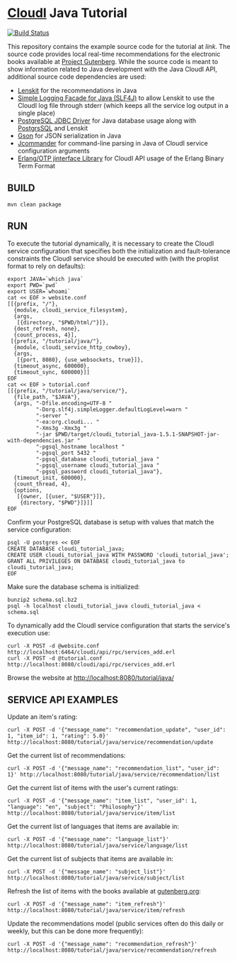 [CloudI](http://cloudi.org) Java Tutorial
=========================================

[![Build Status](https://travis-ci.org/CloudI/cloudi_tutorial_java.png)](https://travis-ci.org/CloudI/cloudi_tutorial_java)

This repository contains the example source code for the tutorial at
_link_.  The source code provides local real-time recommendations for
the electronic books available at
[Project Gutenberg](http://www.gutenberg.org/).
While the source code is meant to show information related to Java development
with the Java CloudI API, additional source code dependencies are used:

* [Lenskit](http://lenskit.org/) for the recommendations in Java
* [Simple Logging Facade for Java (SLF4J)](http://www.slf4j.org/) to allow Lenskit to use the CloudI log file through stderr (which keeps all the service log output in a single place)
* [PostgreSQL JDBC Driver](http://search.maven.org/#artifactdetails|org.postgresql|postgresql|9.3-1104-jdbc4|jar) for Java database usage along with [PostgrsSQL](https://www.postgresql.org/) and Lenskit
* [Gson](https://github.com/google/gson) for JSON serialization in Java
* [Jcommander](http://jcommander.org/) for command-line parsing in Java of CloudI service configuration arguments
* [Erlang/OTP jinterface Library](http://erlang.org/doc/apps/jinterface/jinterface_users_guide.html) for CloudI API usage of the Erlang Binary Term Format

BUILD
-----

    mvn clean package

RUN
---

To execute the tutorial dynamically, it is necessary to create the CloudI service configuration that specifies both the initialization and fault-tolerance constraints the CloudI service should be executed with (with the proplist format to rely on defaults): 

    export JAVA=`which java`
    export PWD=`pwd`
    export USER=`whoami`
    cat << EOF > website.conf
    [[{prefix, "/"},
      {module, cloudi_service_filesystem},
      {args,
       [{directory, "$PWD/html/"}]},
      {dest_refresh, none},
      {count_process, 4}],
     [{prefix, "/tutorial/java/"},
      {module, cloudi_service_http_cowboy},
      {args,
       [{port, 8080}, {use_websockets, true}]},
      {timeout_async, 600000},
      {timeout_sync, 600000}]]
    EOF
    cat << EOF > tutorial.conf
    [[{prefix, "/tutorial/java/service/"},
      {file_path, "$JAVA"},
      {args, "-Dfile.encoding=UTF-8 "
             "-Dorg.slf4j.simpleLogger.defaultLogLevel=warn "
             "-server "
             "-ea:org.cloudi... "
             "-Xms3g -Xmx3g "
             "-jar $PWD/target/cloudi_tutorial_java-1.5.1-SNAPSHOT-jar-with-dependencies.jar "
             "-pgsql_hostname localhost "
             "-pgsql_port 5432 "
             "-pgsql_database cloudi_tutorial_java "
             "-pgsql_username cloudi_tutorial_java "
             "-pgsql_password cloudi_tutorial_java"},
      {timeout_init, 600000},
      {count_thread, 4},
      {options,
       [{owner, [{user, "$USER"}]},
        {directory, "$PWD"}]}]]
    EOF


Confirm your PostgreSQL database is setup with values that match the service configuration:

    psql -U postgres << EOF
    CREATE DATABASE cloudi_tutorial_java;
    CREATE USER cloudi_tutorial_java WITH PASSWORD 'cloudi_tutorial_java';
    GRANT ALL PRIVILEGES ON DATABASE cloudi_tutorial_java to cloudi_tutorial_java;
    EOF


Make sure the database schema is initialized:

    bunzip2 schema.sql.bz2
    psql -h localhost cloudi_tutorial_java cloudi_tutorial_java < schema.sql


To dynamically add the CloudI service configuration that starts the service's execution use:

    curl -X POST -d @website.conf http://localhost:6464/cloudi/api/rpc/services_add.erl
    curl -X POST -d @tutorial.conf http://localhost:8080/cloudi/api/rpc/services_add.erl

Browse the website at [http://localhost:8080/tutorial/java/](http://localhost:8080/tutorial/java/)

SERVICE API EXAMPLES
--------------------

Update an item's rating:

    curl -X POST -d '{"message_name": "recommendation_update", "user_id": 1, "item_id": 1, "rating": 5.0}' http://localhost:8080/tutorial/java/service/recommendation/update

Get the current list of recommendations:

    curl -X POST -d '{"message_name": "recommendation_list", "user_id": 1}' http://localhost:8080/tutorial/java/service/recommendation/list

Get the current list of items with the user's current ratings:

    curl -X POST -d '{"message_name": "item_list", "user_id": 1, "language": "en", "subject": "Philosophy"}' http://localhost:8080/tutorial/java/service/item/list

Get the current list of languages that items are available in:

    curl -X POST -d '{"message_name": "language_list"}' http://localhost:8080/tutorial/java/service/language/list

Get the current list of subjects that items are available in:

    curl -X POST -d '{"message_name": "subject_list"}' http://localhost:8080/tutorial/java/service/subject/list

Refresh the list of items with the books available at [gutenberg.org](http://www.gutenberg.org/):

    curl -X POST -d '{"message_name": "item_refresh"}' http://localhost:8080/tutorial/java/service/item/refresh

Update the recommendations model (public services often do this daily or weekly, but this can be done more frequently):

    curl -X POST -d '{"message_name": "recommendation_refresh"}' http://localhost:8080/tutorial/java/service/recommendation/refresh

